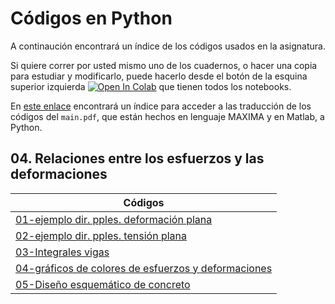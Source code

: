 # Códigos en Python

A continaución encontrará un índice de los códigos usados en la asignatura.

Si quiere correr por usted mismo uno de los cuadernos, o hacer una copia para estudiar y modificarlo, puede hacerlo desde el botón de la esquina superior izquierda <a href="https://colab.research.google.com/?hl=es" target="_parent"><img src="https://colab.research.google.com/assets/colab-badge.svg" alt="Open In Colab"/></a> que tienen todos los notebooks.

En [este enlace](https://github.com/michaelherediaperez/medio_continuo/blob/main/codigos/) encontrará un índice para acceder a las traducción de los códigos del ```main.pdf```, que están hechos en lenguaje MAXIMA y en Matlab, a Python.

## 04. Relaciones entre los esfuerzos y las deformaciones
| Códigos                                                                             | 
|---                                                                                  |                                       
|[01-ejemplo dir. pples. deformación plana](https://github.com/michaelherediaperez/medio_continuo/blob/main/codigos/cap_04/04_08_03_ejemplo_DP.ipynb)              |
|[02-ejemplo dir. pples. tensión plana](https://github.com/michaelherediaperez/medio_continuo/blob/main/codigos/cap_04/04_08_03_ejemplo_TP.ipynb)                 |
|[03-Integrales vigas](https://github.com/michaelherediaperez/medio_continuo/blob/main/codigos/cap_04/04_09_04.ipynb)	                                  |          
|[04-gráficos de colores de esfuerzos y deformaciones](https://github.com/michaelherediaperez/medio_continuo/blob/main/codigos/cap_04/04_09_graficos_colores.ipynb)|
|[05-Diseño esquemático de concreto](https://github.com/jnramirezg/medio_continuo/blob/main/codigo/27-diseno_concreto_reforzado.ipynb)             | 


